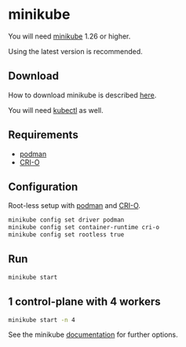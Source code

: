 # minikube

You will need [minikube](https://minikube.sigs.k8s.io/) 1.26 or higher.

Using the latest version is recommended.

## Download

How to download minikube is described [here](https://minikube.sigs.k8s.io/docs/start/).

You will need [kubectl](https://kubernetes.io/docs/tasks/tools/) as well.

## Requirements

* [podman](https://podman.io/)
* [CRI-O](https://cri-o.io/)

## Configuration

Root-less setup with [podman](https://podman.io/) and [CRI-O](https://cri-o.io/).

``` bash
minikube config set driver podman
minikube config set container-runtime cri-o
minikube config set rootless true
```

## Run

``` bash
minikube start
```

## 1 control-plane with 4 workers

``` bash
minikube start -n 4
```

See the minikube [documentation](https://minikube.sigs.k8s.io/docs/handbook/config/) for further options.
